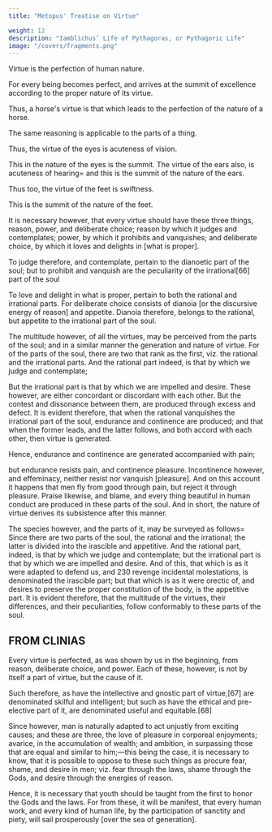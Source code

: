 ```yaml
---
title: "Metopus' Treatise on Virtue"

weight: 12
description: "Iamblichus’ Life of Pythagoras, or Pythagoric Life"
image: "/covers/fragments.png"
---
```




Virtue is the perfection of human nature. 

For every being becomes perfect, and arrives at the summit of excellence according to the proper nature of its virtue. 

Thus, a horse's virtue is that which leads to the perfection of the nature of a horse. 

The same reasoning is applicable to the parts of a thing. 

Thus, the virtue of the eyes is acuteness of vision. 

This in the nature of the eyes is the summit. The virtue of the ears also, is acuteness of hearing= and this is the summit of the nature of the ears. 

Thus too, the virtue of the feet is swiftness. 

This is the summit of the nature of the feet. 

It is necessary however, that every virtue should have these three things, reason, power, and deliberate choice; reason by which it judges and contemplates; power, by which it prohibits and vanquishes; and deliberate choice, by which it loves and delights in [what is proper]. 

To judge therefore, and contemplate, pertain to the dianoetic part of the soul; but to prohibit and vanquish are the peculiarity of the irrational[66] part of the soul

To love and delight in what is proper, pertain to both the rational and irrational parts. For deliberate choice consists of dianoia [or the discursive energy of reason] and appetite. Dianoia therefore, belongs to the rational, but appetite to the irrational part of the soul. 

The multitude however, of all the virtues, may be perceived from the parts of the soul; and in a similar manner the generation and nature of virtue. For of the parts of the soul, there are two that rank as the first, viz. the rational and the irrational parts. And the rational part indeed, is that by which we judge and contemplate; 

But the irrational part is that by which we are impelled and desire. These however, are either concordant or discordant with each other. But the contest and dissonance between them, are produced through excess and defect. It is evident therefore, that when the rational vanquishes the irrational part of the soul, endurance and continence are produced; and that when the former leads, and the latter follows, and both accord with each other, then virtue is generated. 

Hence, endurance and continence are generated accompanied with pain; 

but endurance resists pain, and continence pleasure. Incontinence however, and effeminacy, neither resist nor vanquish [pleasure]. And on this account it happens that men fly from good through pain, but reject it through pleasure. Praise likewise, and blame, and every thing beautiful in human conduct are produced in these parts of the soul. And in short, the nature of virtue derives its subsistence after this manner.

The species however, and the parts of it, may be surveyed as follows= Since there are two parts of the soul, the rational and the irrational; the latter is divided into the irascible and appetitive. And the rational part, indeed, is that by which we judge and contemplate; but the irrational part is that by which we are impelled and desire. And of this, that which is as it were adapted to defend us, and 230 revenge incidental molestations, is denominated the irascible part; but that which is as it were orectic of, and desires to preserve the proper constitution of the body, is the appetitive part. It is evident therefore, that the multitude of the virtues, their differences, and their peculiarities, follow conformably to these parts of the soul.


## FROM CLINIAS

Every virtue is perfected, as was shown by us in the beginning, from reason, deliberate choice, and power. Each of these, however, is not by itself a part of virtue, but the cause of it. 

Such therefore, as have the intellective and gnostic part of virtue,[67] are denominated skilful and intelligent; but such as have the ethical and pre-elective part of it, are denominated useful and equitable.[68] 

Since however, man is naturally adapted to act unjustly from exciting causes; and these are three, the love of pleasure in corporeal enjoyments; avarice, in the accumulation of wealth; and ambition, in surpassing those that are equal and similar to him;—this being the case, it is necessary to know, that it is possible to oppose to these such things as procure fear, shame, and desire in men; viz. fear through the laws, shame through the Gods, and desire through the energies of reason. 

Hence, it is necessary that youth should be taught from the first to honor the Gods and the laws. For from these, it will be manifest, that every human work, and every kind of human life, by the participation of sanctity and piety, will sail prosperously [over the sea of generation].


